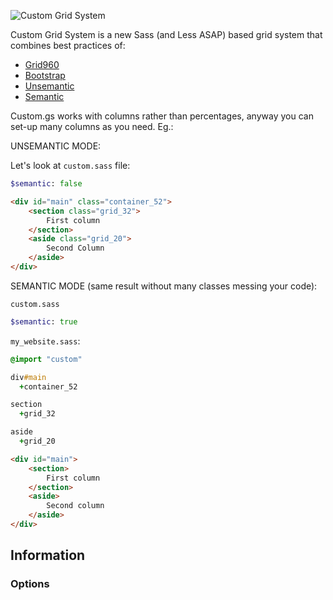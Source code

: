 ![Custom Grid System](https://raw.github.com/luizgamabh/custom.gs/master/assets/img/logo.png)

Custom Grid System is a new Sass (and Less ASAP) based grid system that combines best practices of:

* [Grid960](http://960.gs)
* [Bootstrap](http://getbootstrap.com)
* [Unsemantic](http://unsemantic.com)
* [Semantic](http://semantic.gs)

Custom.gs works with columns rather than percentages, anyway you can set-up many columns as you need. Eg.:

UNSEMANTIC MODE:

Let's look at `custom.sass` file:
```sass
$semantic: false
```

```html
<div id="main" class="container_52">
    <section class="grid_32">
        First column
    </section>
    <aside class="grid_20">
        Second Column
    </aside>
</div>
```

SEMANTIC MODE (same result without many classes messing your code):

`custom.sass`
```sass
$semantic: true
```

`my_website.sass`:
```sass
@import "custom"

div#main
  +container_52

section
  +grid_32

aside
  +grid_20
```

```html
<div id="main">
    <section>
        First column
    </section>
    <aside>
        Second column
    </aside>
</div>
```

## Information

### Options
